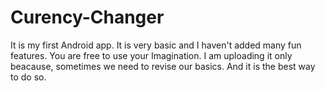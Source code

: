 # Curency-Changer

It is my first Android app. It is very basic and I haven't added many fun features. You are free to use your Imagination. I am uploading it only beacause, sometimes we need to revise our basics.  And it is the best way to do so.
